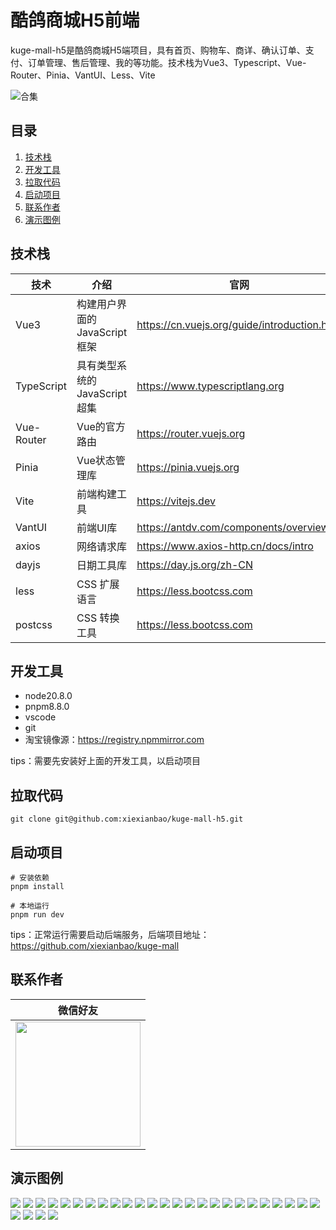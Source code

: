 # 酷鸽商城H5前端

kuge-mall-h5是酷鸽商城H5端项目，具有首页、购物车、商详、确认订单、支付、订单管理、售后管理、我的等功能。技术栈为Vue3、Typescript、Vue-Router、Pinia、VantUI、Less、Vite

![合集](/document/img/合集.jpg "合集")

## 目录
1. [技术栈](#技术栈)
1. [开发工具](#开发工具)
1. [拉取代码](#拉取代码)
1. [启动项目](#启动项目)
1. [联系作者](#联系作者)
1. [演示图例](#演示图例)

## 技术栈
| 技术         | 介绍                | 官网                                      |
|------------|-------------------|-----------------------------------------|
| Vue3       | 构建用户界面的JavaScript框架 | https://cn.vuejs.org/guide/introduction.html |
| TypeScript | 具有类型系统的JavaScript超集 | https://www.typescriptlang.org          |
| Vue-Router | Vue的官方路由          | https://router.vuejs.org                |
| Pinia      | Vue状态管理库          | https://pinia.vuejs.org                 |
| Vite       | 前端构建工具            | https://vitejs.dev |
| VantUI       | 前端UI库             | https://antdv.com/components/overview |
| axios       | 网络请求库             | https://www.axios-http.cn/docs/intro |
| dayjs       | 日期工具库             | https://day.js.org/zh-CN |
| less       | CSS 扩展语言          | https://less.bootcss.com |
| postcss       | CSS 转换工具          | https://less.bootcss.com |

## 开发工具
* node20.8.0
* pnpm8.8.0
* vscode
* git
* 淘宝镜像源：https://registry.npmmirror.com

tips：需要先安装好上面的开发工具，以启动项目


## 拉取代码
```shell
git clone git@github.com:xiexianbao/kuge-mall-h5.git
```

## 启动项目
```shell
# 安装依赖
pnpm install

# 本地运行
pnpm run dev
```
tips：正常运行需要启动后端服务，后端项目地址：https://github.com/xiexianbao/kuge-mall

## 联系作者
|                           微信好友                           |
|:--------------------------------------------------------:|
| <img src="/document/assets/img/微信二维码.jpg" width="200px"> |

## 演示图例
<div>
  <img src="/document/img/首页.png" />
  <img src="/document/img/分类.png" />
  <img src="/document/img/购物车.png" />
  <img src="/document/img/我的.png" />
  <img src="/document/img/搜索结果.png" />
  <img src="/document/img/营销活动.png" />
  <img src="/document/img/秒杀活动.png" />
  <img src="/document/img/商品详情.png" />
  <img src="/document/img/确认订单.png" />
  <img src="/document/img/选择地址.png" />
  <img src="/document/img/支付.png" />
  <img src="/document/img/支付二维码.png" />
  <img src="/document/img/支付成功.png" />
  <img src="/document/img/订单列表.png" />
  <img src="/document/img/待支付订单.png" />
  <img src="/document/img/待发货订单.png" />
  <img src="/document/img/订单详情.png" />
  <img src="/document/img/申请售后.png" />
  <img src="/document/img/售后列表.png" />
  <img src="/document/img/售后详情.png" />
  <img src="/document/img/地址列表.png" />
  <img src="/document/img/新增收货地址.png" />
  <img src="/document/img/编辑收货地址.png" />
  <img src="/document/img/删除收货地址.png" />
  <img src="/document/img/优惠券列表.png" />
  <img src="/document/img/个人中心.png" />
  <img src="/document/img/修改昵称.png" />
  <img src="/document/img/更换手机号.png" />
  <img src="/document/img/登录.png" />
</div>
